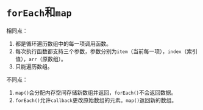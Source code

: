 # `forEach`和`map`

相同点：

1. 都是循环遍历数组中的每一项调用函数。
2. 每次执行函数都支持三个参数，参数分别为`item`（当前每一项），`index`（索引值），`arr`（原数组）。
3. 只能遍历数组。

不同点：

1. `map()`会分配内存空间存储新数组并返回，`forEach()`不会返回数据。
2. `forEach()`允许`callback`更改原始数组的元素。`map()`返回新的数组。
